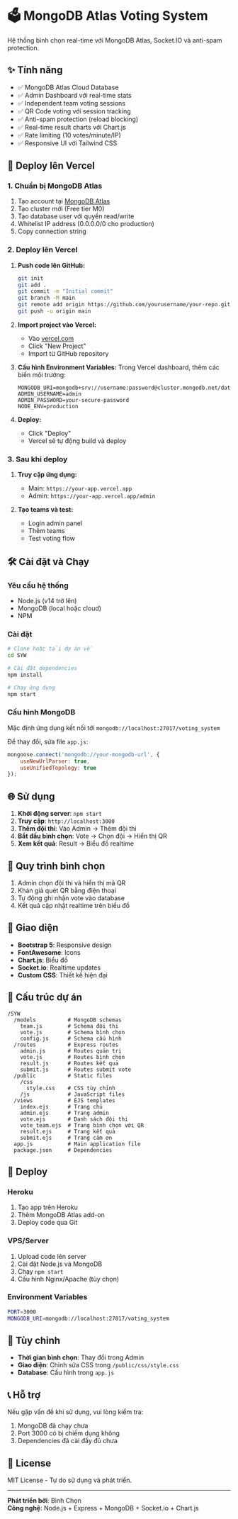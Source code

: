 # 🗳️ MongoDB Atlas Voting System

Hệ thống bình chọn real-time với MongoDB Atlas, Socket.IO và anti-spam protection.

## ✨ Tính năng

- ✅ MongoDB Atlas Cloud Database
- ✅ Admin Dashboard với real-time stats
- ✅ Independent team voting sessions  
- ✅ QR Code voting với session tracking
- ✅ Anti-spam protection (reload blocking)
- ✅ Real-time result charts với Chart.js
- ✅ Rate limiting (10 votes/minute/IP)
- ✅ Responsive UI với Tailwind CSS

## 🚀 Deploy lên Vercel

### 1. Chuẩn bị MongoDB Atlas

1. Tạo account tại [MongoDB Atlas](https://www.mongodb.com/cloud/atlas)
2. Tạo cluster mới (Free tier M0)
3. Tạo database user với quyền read/write
4. Whitelist IP address (0.0.0.0/0 cho production)
5. Copy connection string

### 2. Deploy lên Vercel

1. **Push code lên GitHub:**
   ```bash
   git init
   git add .
   git commit -m "Initial commit"
   git branch -M main
   git remote add origin https://github.com/yourusername/your-repo.git
   git push -u origin main
   ```

2. **Import project vào Vercel:**
   - Vào [vercel.com](https://vercel.com)
   - Click "New Project" 
   - Import từ GitHub repository

3. **Cấu hình Environment Variables:**
   Trong Vercel dashboard, thêm các biến môi trường:
   ```
   MONGODB_URI=mongodb+srv://username:password@cluster.mongodb.net/database
   ADMIN_USERNAME=admin
   ADMIN_PASSWORD=your-secure-password
   NODE_ENV=production
   ```

4. **Deploy:**
   - Click "Deploy"
   - Vercel sẽ tự động build và deploy

### 3. Sau khi deploy

1. **Truy cập ứng dụng:**
   - Main: `https://your-app.vercel.app`
   - Admin: `https://your-app.vercel.app/admin`

2. **Tạo teams và test:**
   - Login admin panel
   - Thêm teams
   - Test voting flow

## 🛠️ Cài đặt và Chạy

### Yêu cầu hệ thống
- Node.js (v14 trở lên)
- MongoDB (local hoặc cloud)
- NPM

### Cài đặt
```bash
# Clone hoặc tải dự án về
cd SYW

# Cài đặt dependencies
npm install

# Chạy ứng dụng
npm start
```

### Cấu hình MongoDB
Mặc định ứng dụng kết nối tới `mongodb://localhost:27017/voting_system`

Để thay đổi, sửa file `app.js`:
```javascript
mongoose.connect('mongodb://your-mongodb-url', {
    useNewUrlParser: true,
    useUnifiedTopology: true
});
```

## 🌐 Sử dụng

1. **Khởi động server**: `npm start`
2. **Truy cập**: `http://localhost:3000`
3. **Thêm đội thi**: Vào Admin → Thêm đội thi
4. **Bắt đầu bình chọn**: Vote → Chọn đội → Hiển thị QR
5. **Xem kết quả**: Result → Biểu đồ realtime

## 📱 Quy trình bình chọn

1. Admin chọn đội thi và hiển thị mã QR
2. Khán giả quét QR bằng điện thoại
3. Tự động ghi nhận vote vào database
4. Kết quả cập nhật realtime trên biểu đồ

## 🎨 Giao diện

- **Bootstrap 5**: Responsive design
- **FontAwesome**: Icons
- **Chart.js**: Biểu đồ
- **Socket.io**: Realtime updates
- **Custom CSS**: Thiết kế hiện đại

## 📂 Cấu trúc dự án

```
/SYW
  /models          # MongoDB schemas
    team.js        # Schema đội thi
    vote.js        # Schema bình chọn
    config.js      # Schema cấu hình
  /routes          # Express routes
    admin.js       # Routes quản trị
    vote.js        # Routes bình chọn
    result.js      # Routes kết quả
    submit.js      # Routes submit vote
  /public          # Static files
    /css
      style.css    # CSS tùy chỉnh
    /js            # JavaScript files
  /views           # EJS templates
    index.ejs      # Trang chủ
    admin.ejs      # Trang admin
    vote.ejs       # Danh sách đội thi
    vote_team.ejs  # Trang bình chọn với QR
    result.ejs     # Trang kết quả
    submit.ejs     # Trang cảm ơn
  app.js           # Main application file
  package.json     # Dependencies
```

## 🚀 Deploy

### Heroku
1. Tạo app trên Heroku
2. Thêm MongoDB Atlas add-on
3. Deploy code qua Git

### VPS/Server
1. Upload code lên server
2. Cài đặt Node.js và MongoDB
3. Chạy `npm start`
4. Cấu hình Nginx/Apache (tùy chọn)

### Environment Variables
```bash
PORT=3000
MONGODB_URI=mongodb://localhost:27017/voting_system
```

## 🔧 Tùy chỉnh

- **Thời gian bình chọn**: Thay đổi trong Admin
- **Giao diện**: Chỉnh sửa CSS trong `/public/css/style.css`
- **Database**: Cấu hình trong `app.js`

## 📞 Hỗ trợ

Nếu gặp vấn đề khi sử dụng, vui lòng kiểm tra:
1. MongoDB đã chạy chưa
2. Port 3000 có bị chiếm dụng không
3. Dependencies đã cài đầy đủ chưa

## 📄 License

MIT License - Tự do sử dụng và phát triển.

---

**Phát triển bởi**: Bình Chọn  
**Công nghệ**: Node.js + Express + MongoDB + Socket.io + Chart.js

